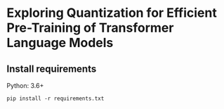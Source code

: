 # Exploring Quantization for Efficient Pre-Training of Transformer Language Models



## Install requirements
Python: 3.6+
```setup
pip install -r requirements.txt 
```